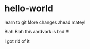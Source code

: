 # hello-world
learn to git
More changes ahead matey!

Blah Blah
this aardvark is bad!!!!

I got rid of it
